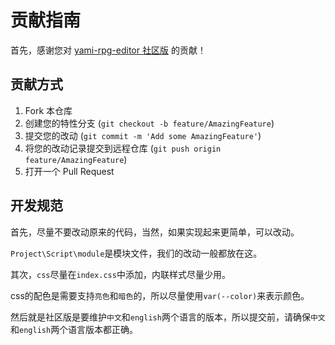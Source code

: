 # 贡献指南

首先，感谢您对 [yami-rpg-editor 社区版](https://github.com/Open-Yami-Community/yami-rpg-editor) 的贡献！

## 贡献方式

1. Fork 本仓库
2. 创建您的特性分支 (`git checkout -b feature/AmazingFeature`)
3. 提交您的改动 (`git commit -m 'Add some AmazingFeature'`)
4. 将您的改动记录提交到远程仓库 (`git push origin feature/AmazingFeature`)
5. 打开一个 Pull Request

## 开发规范

首先，尽量不要改动原来的代码，当然，如果实现起来更简单，可以改动。

`Project\Script\module`是模块文件，我们的改动一般都放在这。

其次，`css`尽量在`index.css`中添加，内联样式尽量少用。

css的配色是需要支持`亮色`和`暗色`的，所以尽量使用`var(--color)`来表示颜色。

然后就是社区版是要维护`中文`和`english`两个语言的版本，所以提交前，请确保`中文`和`english`两个语言版本都正确。

